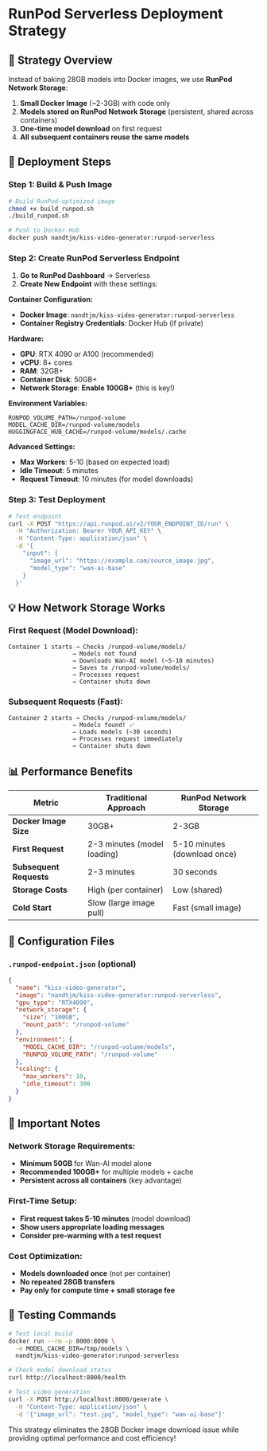 # RunPod Serverless Deployment Strategy

## 🎯 **Strategy Overview**

Instead of baking 28GB models into Docker images, we use **RunPod Network Storage**:

1. **Small Docker Image** (~2-3GB) with code only
2. **Models stored on RunPod Network Storage** (persistent, shared across containers)
3. **One-time model download** on first request
4. **All subsequent containers reuse the same models**

## 🚀 **Deployment Steps**

### Step 1: Build & Push Image
```bash
# Build RunPod-optimized image
chmod +x build_runpod.sh
./build_runpod.sh

# Push to Docker Hub
docker push nandtjm/kiss-video-generator:runpod-serverless
```

### Step 2: Create RunPod Serverless Endpoint

1. **Go to RunPod Dashboard** → Serverless
2. **Create New Endpoint** with these settings:

**Container Configuration:**
- **Docker Image**: `nandtjm/kiss-video-generator:runpod-serverless`
- **Container Registry Credentials**: Docker Hub (if private)

**Hardware:**
- **GPU**: RTX 4090 or A100 (recommended)
- **vCPU**: 8+ cores
- **RAM**: 32GB+
- **Container Disk**: 50GB+ 
- **Network Storage**: **Enable 100GB+** (this is key!)

**Environment Variables:**
```
RUNPOD_VOLUME_PATH=/runpod-volume
MODEL_CACHE_DIR=/runpod-volume/models
HUGGINGFACE_HUB_CACHE=/runpod-volume/models/.cache
```

**Advanced Settings:**
- **Max Workers**: 5-10 (based on expected load)
- **Idle Timeout**: 5 minutes
- **Request Timeout**: 10 minutes (for model downloads)

### Step 3: Test Deployment

```bash
# Test endpoint
curl -X POST "https://api.runpod.ai/v2/YOUR_ENDPOINT_ID/run" \
  -H "Authorization: Bearer YOUR_API_KEY" \
  -H "Content-Type: application/json" \
  -d '{
    "input": {
      "image_url": "https://example.com/source_image.jpg",
      "model_type": "wan-ai-base"
    }
  }'
```

## 💡 **How Network Storage Works**

### First Request (Model Download):
```
Container 1 starts → Checks /runpod-volume/models/
                  → Models not found
                  → Downloads Wan-AI model (~5-10 minutes)
                  → Saves to /runpod-volume/models/
                  → Processes request
                  → Container shuts down
```

### Subsequent Requests (Fast):
```
Container 2 starts → Checks /runpod-volume/models/
                  → Models found! ✅
                  → Loads models (~30 seconds)
                  → Processes request immediately
                  → Container shuts down
```

## 📊 **Performance Benefits**

| Metric | Traditional Approach | RunPod Network Storage |
|--------|---------------------|----------------------|
| **Docker Image Size** | 30GB+ | 2-3GB |
| **First Request** | 2-3 minutes (model loading) | 5-10 minutes (download once) |
| **Subsequent Requests** | 2-3 minutes | 30 seconds |
| **Storage Costs** | High (per container) | Low (shared) |
| **Cold Start** | Slow (large image pull) | Fast (small image) |

## 🔧 **Configuration Files**

### `.runpod-endpoint.json` (optional)
```json
{
  "name": "kiss-video-generator",
  "image": "nandtjm/kiss-video-generator:runpod-serverless",
  "gpu_type": "RTX4090",
  "network_storage": {
    "size": "100GB",
    "mount_path": "/runpod-volume"
  },
  "environment": {
    "MODEL_CACHE_DIR": "/runpod-volume/models",
    "RUNPOD_VOLUME_PATH": "/runpod-volume"
  },
  "scaling": {
    "max_workers": 10,
    "idle_timeout": 300
  }
}
```

## 🚨 **Important Notes**

### Network Storage Requirements:
- **Minimum 50GB** for Wan-AI model alone
- **Recommended 100GB+** for multiple models + cache
- **Persistent across all containers** (key advantage)

### First-Time Setup:
- **First request takes 5-10 minutes** (model download)
- **Show users appropriate loading messages**
- **Consider pre-warming with a test request**

### Cost Optimization:
- **Models downloaded once** (not per container)
- **No repeated 28GB transfers**
- **Pay only for compute time + small storage fee**

## 🧪 **Testing Commands**

```bash
# Test local build
docker run --rm -p 8000:8000 \
  -e MODEL_CACHE_DIR=/tmp/models \
  nandtjm/kiss-video-generator:runpod-serverless

# Check model download status
curl http://localhost:8000/health

# Test video generation
curl -X POST http://localhost:8000/generate \
  -H "Content-Type: application/json" \
  -d '{"image_url": "test.jpg", "model_type": "wan-ai-base"}'
```

This strategy eliminates the 28GB Docker image download issue while providing optimal performance and cost efficiency!